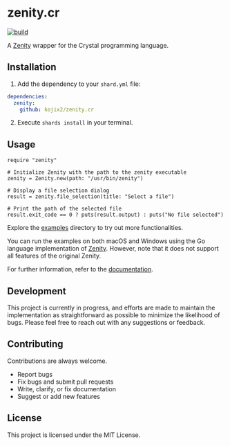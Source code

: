 # zenity.cr

[![build](https://github.com/kojix2/deepl-cli/actions/workflows/build.yml/badge.svg)](https://github.com/kojix2/deepl-cli/actions/workflows/build.yml)

A [Zenity](https://help.gnome.org/users/zenity/stable/) wrapper for the Crystal programming language.

## Installation

1. Add the dependency to your `shard.yml` file:

```yaml
dependencies:
  zenity:
    github: kojix2/zenity.cr
```

2. Execute `shards install` in your terminal.

## Usage

```crystal
require "zenity"

# Initialize Zenity with the path to the zenity executable
zenity = Zenity.new(path: "/usr/bin/zenity")

# Display a file selection dialog
result = zenity.file_selection(title: "Select a file")

# Print the path of the selected file
result.exit_code == 0 ? puts(result.output) : puts("No file selected")
```

Explore the [examples](examples) directory to try out more functionalities.

You can run the examples on both macOS and Windows using the Go language implementation of [Zenity](https://github.com/ncruces/zenity). However, note that it does not support all features of the original Zenity.

For further information, refer to the [documentation](https://kojix2.github.io/zenity.cr).

## Development

This project is currently in progress, and efforts are made to maintain the implementation as straightforward as possible to minimize the likelihood of bugs. Please feel free to reach out with any suggestions or feedback.

## Contributing

Contributions are always welcome.

- Report bugs
- Fix bugs and submit pull requests
- Write, clarify, or fix documentation
- Suggest or add new features

## License

This project is licensed under the MIT License.
